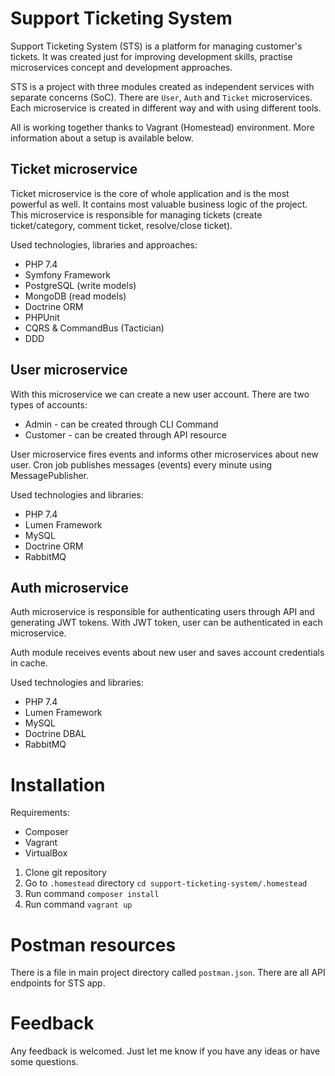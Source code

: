 # Support Ticketing System
Support Ticketing System (STS) is a platform for managing customer's tickets. It was created just for improving development skills, practise microservices concept and development approaches.

STS is a project with three modules created as independent services with separate concerns (SoC). There are `User`, `Auth` and `Ticket` microservices. Each microservice is created in different way and with using different tools.

All is working together thanks to Vagrant (Homestead) environment. More information about a setup is available below.

## Ticket microservice
Ticket microservice is the core of whole application and is the most powerful as well. It contains most valuable business logic of the project. This microservice is responsible for managing tickets (create ticket/category, comment ticket, resolve/close ticket).

Used technologies, libraries and approaches:
- PHP 7.4
- Symfony Framework
- PostgreSQL (write models)
- MongoDB (read models)
- Doctrine ORM
- PHPUnit
- CQRS & CommandBus (Tactician)
- DDD

## User microservice
With this microservice we can create a new user account. There are two types of accounts: 
- Admin - can be created through CLI Command
- Customer - can be created through API resource

User microservice fires events and informs other microservices about new user. Cron job publishes messages (events) every minute using MessagePublisher.

Used technologies and libraries:
- PHP 7.4
- Lumen Framework
- MySQL
- Doctrine ORM
- RabbitMQ

## Auth microservice
Auth microservice is responsible for authenticating users through API and generating JWT tokens. With JWT token, user can be authenticated in each microservice. 

Auth module receives events about new user and saves account credentials in cache.

Used technologies and libraries:
- PHP 7.4
- Lumen Framework
- MySQL
- Doctrine DBAL
- RabbitMQ

# Installation
Requirements:
- Composer
- Vagrant
- VirtualBox

1. Clone git repository
2. Go to `.homestead` directory `cd support-ticketing-system/.homestead`
3. Run command `composer install`
4. Run command `vagrant up`

# Postman resources
There is a file in main project directory called `postman.json`. There are all API endpoints for STS app.

# Feedback
Any feedback is welcomed. Just let me know if you have any ideas or have some questions.
